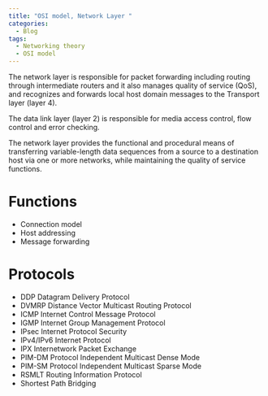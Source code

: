 ```yaml
---
title: "OSI model, Network Layer "
categories:
  - Blog
tags:
  - Networking theory
  - OSI model
---
```


The network layer is responsible for packet forwarding including routing through intermediate routers and it also manages quality of service (QoS), and recognizes and forwards local host domain messages to the Transport layer (layer 4). 

The data link layer (layer 2) is responsible for media access control, flow control and error checking.

The network layer provides the functional and procedural means of transferring variable-length data sequences from a source to a destination host via one or more networks, while maintaining the quality of service functions.



<h1>Functions</h1>
<ul>
<li>Connection model</li>
<li>Host addressing</li>
<li>Message forwarding</li>
</ul>


<h1>Protocols</h1>
<ul>

<li>DDP		Datagram Delivery Protocol</li>
<li>DVMRP		Distance Vector Multicast Routing Protocol</li>
<li>ICMP		Internet Control Message Protocol</li>
<li>IGMP		Internet Group Management Protocol</li>
<li>IPsec		Internet Protocol Security</li>
<li>IPv4/IPv6		Internet Protocol</li>
<li>IPX		Internetwork Packet Exchange</li>
<li>PIM-DM		Protocol Independent Multicast Dense Mode</li>
<li>PIM-SM		Protocol Independent Multicast Sparse Mode</li>
<li>RSMLT		Routing Information Protocol</li>
<li>		Shortest Path Bridging</li>
</ul>